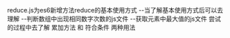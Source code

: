 reduce.js为es6新增方法reduce的基本使用方式
--当了解基本使用方式后可以去理解
        --判断数组中出现相同数字次数的js文件
        --获取元素中最大值的js文件
    尝试的过程中去了解 累加方法 和 符合条件 两种用法